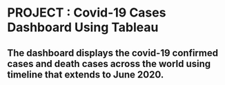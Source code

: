 # PROJECT : Covid-19 Cases Dashboard Using Tableau
## The dashboard displays the covid-19 confirmed cases and death cases across the world using timeline that extends to June 2020.
